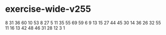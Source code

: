 # exercise-wide-v255
8
31
36
60
10
53
8
27
5
11
35
55
69
59
6
9
13
15
27
44
45
30
14
36
26
32
55
11
16
13
42
48
46
31
28
12
3
1
